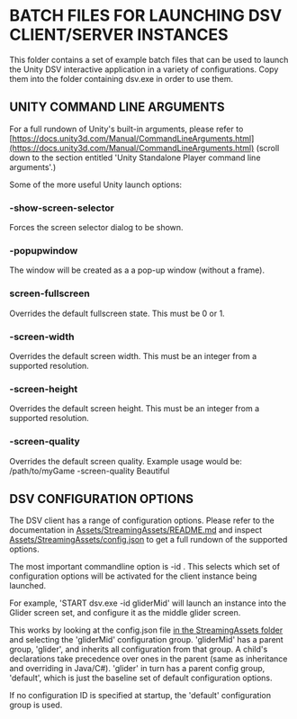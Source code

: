 # BATCH FILES FOR LAUNCHING DSV CLIENT/SERVER INSTANCES

This folder contains a set of example batch files that can be used to launch the Unity DSV interactive application in a variety of configurations.
Copy them into the folder containing dsv.exe in order to use them.


## UNITY COMMAND LINE ARGUMENTS

For a full rundown of Unity's built-in arguments, please refer to [https://docs.unity3d.com/Manual/CommandLineArguments.html](https://docs.unity3d.com/Manual/CommandLineArguments.html) (scroll down to the section entitled 'Unity Standalone Player command line arguments'.)

Some of the more useful Unity launch options:

### -show-screen-selector
Forces the screen selector dialog to be shown.

### -popupwindow
The window will be created as a a pop-up window (without a frame).

### screen-fullscreen
Overrides the default fullscreen state. This must be 0 or 1.

### -screen-width
Overrides the default screen width. This must be an integer from a supported resolution.

### -screen-height
Overrides the default screen height. This must be an integer from a supported resolution.

### -screen-quality
Overrides the default screen quality. Example usage would be: /path/to/myGame -screen-quality Beautiful


## DSV CONFIGURATION OPTIONS

The DSV client has a range of configuration options.  Please refer to the documentation in [Assets/StreamingAssets/README.md](../Assets/StreamingAssets/README.md) and inspect [Assets/StreamingAssets/config.json](../Assets/StreamingAssets/config.json) to get a full rundown of the supported options.

The most important commandline option is -id <configId>.  This selects which set of configuration options will be activated for the client instance being launched.

For example, 'START dsv.exe -id gliderMid' will launch an instance into the Glider screen set, and configure it as the middle glider screen.

This works by looking at the config.json file [in the StreamingAssets folder](../Assets/StreamingAssets/) and selecting the 'gliderMid' configuration group.  'gliderMid' has a parent group, 'glider', and inherits all configuration from that group.  A child's declarations take precedence over ones in the parent (same as inheritance and overriding in Java/C#).  'glider' in turn has a parent config group, 'default', which is just the baseline set of default configuration options.

If no configuration ID is specified at startup, the 'default' configuration group is used.




